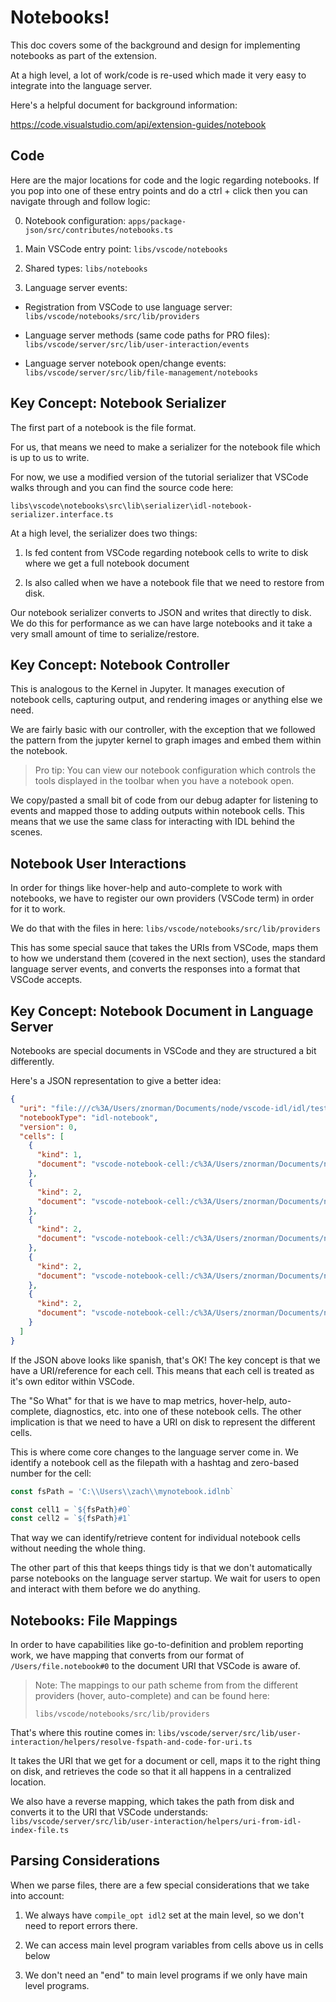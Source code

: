 # Notebooks!

This doc covers some of the background and design for implementing notebooks as part of the extension.

At a high level, a lot of work/code is re-used which made it very easy to integrate into the language server.

Here's a helpful document for background information:

https://code.visualstudio.com/api/extension-guides/notebook

## Code

Here are the major locations for code and the logic regarding notebooks. If you pop into one of these entry points and do a ctrl + click then you can navigate through and follow logic:

0. Notebook configuration: `apps/package-json/src/contributes/notebooks.ts`

1. Main VSCode entry point: `libs/vscode/notebooks`

2. Shared types: `libs/notebooks`

3. Language server events:

- Registration from VSCode to use language server: `libs/vscode/notebooks/src/lib/providers`

- Language server methods (same code paths for PRO files): `libs/vscode/server/src/lib/user-interaction/events`

- Language server notebook open/change events: `libs/vscode/server/src/lib/file-management/notebooks`

## Key Concept: Notebook Serializer

The first part of a notebook is the file format.

For us, that means we need to make a serializer for the notebook file which is up to us to write.

For now, we use a modified version of the tutorial serializer that VSCode walks through and you can find the source code here:

`libs\vscode\notebooks\src\lib\serializer\idl-notebook-serializer.interface.ts`

At a high level, the serializer does two things:

1. Is fed content from VSCode regarding notebook cells to write to disk where we get a full notebook document

2. Is also called when we have a notebook file that we need to restore from disk.

Our notebook serializer converts to JSON and writes that directly to disk. We do this for performance as we can have large notebooks and it take a very small amount of time to serialize/restore.

## Key Concept: Notebook Controller

This is analogous to the Kernel in Jupyter. It manages execution of notebook cells, capturing output, and rendering images or anything else we need.

We are fairly basic with our controller, with the exception that we followed the pattern from the jupyter kernel to graph images and embed them within the notebook.

> Pro tip: You can view our notebook configuration which controls the tools displayed in the toolbar when you have a notebook open.

We copy/pasted a small bit of code from our debug adapter for listening to events and mapped those to adding outputs within notebook cells. This means that we use the same class for interacting with IDL behind the scenes.

## Notebook User Interactions

In order for things like hover-help and auto-complete to work with notebooks, we have to register our own providers (VSCode term) in order for it to work.

We do that with the files in here: `libs/vscode/notebooks/src/lib/providers`

This has some special sauce that takes the URIs from VSCode, maps them to how we understand them (covered in the next section), uses the standard language server events, and converts the responses into a format that VSCode accepts.

## Key Concept: Notebook Document in Language Server

Notebooks are special documents in VSCode and they are structured a bit differently.

Here's a JSON representation to give a better idea:

```json
{
  "uri": "file:///c%3A/Users/znorman/Documents/node/vscode-idl/idl/test/scratch/notebooks/test.idlnb",
  "notebookType": "idl-notebook",
  "version": 0,
  "cells": [
    {
      "kind": 1,
      "document": "vscode-notebook-cell:/c%3A/Users/znorman/Documents/node/vscode-idl/idl/test/scratch/notebooks/test.idlnb#W0sZmlsZQ%3D%3D"
    },
    {
      "kind": 2,
      "document": "vscode-notebook-cell:/c%3A/Users/znorman/Documents/node/vscode-idl/idl/test/scratch/notebooks/test.idlnb#W1sZmlsZQ%3D%3D"
    },
    {
      "kind": 2,
      "document": "vscode-notebook-cell:/c%3A/Users/znorman/Documents/node/vscode-idl/idl/test/scratch/notebooks/test.idlnb#W2sZmlsZQ%3D%3D"
    },
    {
      "kind": 2,
      "document": "vscode-notebook-cell:/c%3A/Users/znorman/Documents/node/vscode-idl/idl/test/scratch/notebooks/test.idlnb#W3sZmlsZQ%3D%3D"
    },
    {
      "kind": 2,
      "document": "vscode-notebook-cell:/c%3A/Users/znorman/Documents/node/vscode-idl/idl/test/scratch/notebooks/test.idlnb#W4sZmlsZQ%3D%3D"
    }
  ]
}
```

If the JSON above looks like spanish, that's OK! The key concept is that we have a URI/reference for each cell. This means that each cell is treated as it's own editor within VSCode.

The "So What" for that is we have to map metrics, hover-help, auto-complete, diagnostics, etc. into one of these notebook cells. The other implication is that we need to have a URI on disk to represent the different cells.

This is where come core changes to the language server come in. We identify a notebook cell as the filepath with a hashtag and zero-based number for the cell:

```typescript
const fsPath = 'C:\\Users\\zach\\mynotebook.idlnb`

const cell1 = `${fsPath}#0`
const cell2 = `${fsPath}#1`
```

That way we can identify/retrieve content for individual notebook cells without needing the whole thing.

The other part of this that keeps things tidy is that we don't automatically parse notebooks on the language server startup. We wait for users to open and interact with them before we do anything.

## Notebooks: File Mappings

In order to have capabilities like go-to-definition and problem reporting work, we have mapping that converts from our format of `/Users/file.notebook#0` to the document URI that VSCode is aware of.

> Note: The mappings to our path scheme from from the different providers (hover, auto-complete) and can be found here:
>
> `libs/vscode/notebooks/src/lib/providers`

That's where this routine comes in: `libs/vscode/server/src/lib/user-interaction/helpers/resolve-fspath-and-code-for-uri.ts`

It takes the URI that we get for a document or cell, maps it to the right thing on disk, and retrieves the code so that it all happens in a centralized location.

We also have a reverse mapping, which takes the path from disk and converts it to the URI that VSCode understands: `libs/vscode/server/src/lib/user-interaction/helpers/uri-from-idl-index-file.ts`

## Parsing Considerations

When we parse files, there are a few special considerations that we take into account:

1. We always have `compile_opt idl2` set at the main level, so we don't need to report errors there.

2. We can access main level program variables from cells above us in cells below

3. We don't need an "end" to main level programs if we only have main level programs.
